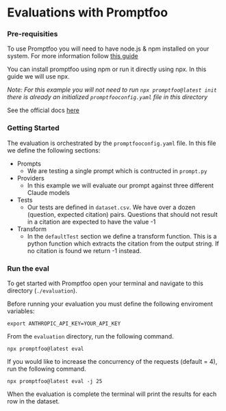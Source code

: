 # Evaluations with Promptfoo

### Pre-requisities 
To use Promptfoo you will need to have node.js & npm installed on your system. For more information follow [this guide](https://docs.npmjs.com/downloading-and-installing-node-js-and-npm)  

You can install promptfoo using npm or run it directly using npx. In this guide we will use npx.  

*Note: For this example you will not need to run `npx promptfoo@latest init` there is already an initialized `promptfooconfig.yaml` file in this directory*  

See the official docs [here](https://www.promptfoo.dev/docs/getting-started)  

### Getting Started
The evaluation is orchestrated by the `promptfooconfig.yaml` file. In this file we define the following sections:

- Prompts
    - We are testing a single prompt which is contructed in `prompt.py`
- Providers
    - In this example we will evaluate our prompt against three different Claude models
- Tests
    - Our tests are defined in `dataset.csv`. We have over a dozen (question, expected citation) pairs. Questions that should not result in a citation are expected to have the value -1
- Transform
    - In the `defaultTest` section we define a transform function. This is a python function which extracts the citation from the output string. If no citation is found we return -1 instead.


### Run the eval

To get started with Promptfoo open your terminal and navigate to this directory (`./evaluation`).

Before running your evaluation you must define the following enviroment variables:

`export ANTHROPIC_API_KEY=YOUR_API_KEY`  

From the `evaluation` directory, run the following command.  

`npx promptfoo@latest eval`

If you would like to increase the concurrency of the requests (default = 4), run the following command.  

`npx promptfoo@latest eval -j 25`  

When the evaluation is complete the terminal will print the results for each row in the dataset.